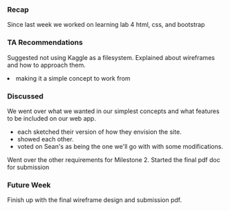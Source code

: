 ### Recap
<p>
  Since last week we worked on learning lab 4 html, css, and bootstrap
</p>

### TA Recommendations
<p>
  Suggested not using Kaggle as a filesystem.
  Explained about wireframes and how to approach them.
  
  <li>making it a simple concept to work from</li>
</p>

### Discussed
<p>
  We went over what we wanted in our simplest concepts and what features to be included on our web app.
  <ul>
    <li>each sketched their version of how they envision the site.</li>
    <li>showed each other.</li>
    <li>voted on Sean's as being the one we'll go with with some modifications.</li>
    </ul>
  Went over the other requirements for Milestone 2.
  Started the final pdf doc for submission
</p>

### Future Week
<p>
  Finish up with the final wireframe design and submission pdf.
</p>
